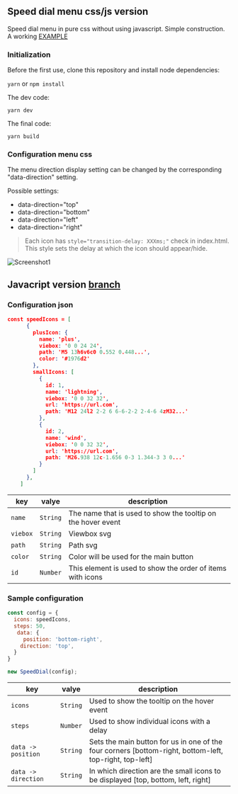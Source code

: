 ## Speed dial menu css/js version
Speed dial menu in pure css without using javascript. Simple construction.  
A working [EXAMPLE](https://tomik23.github.io/speed-dial-menu/index.html)

### Initialization
Before the first use, clone this repository and install node dependencies:

```yarn``` or ```npm install```

The dev code:

```yarn dev```

The final code:

```yarn build```

### Configuration menu css
The menu direction display setting can be changed by the corresponding "data-direction" setting.

Possible settings:
- data-direction="top"
- data-direction="bottom"
- data-direction="left"
- data-direction="right"

> Each icon has ```style="transition-delay: XXXms;"``` check in index.html.
This style sets the delay at which the icon should appear/hide.


![Screenshot1](https://github.com/tomik23/speed-dial-menu/blob/master/example.jpg)

## Javacript version [branch](https://github.com/tomik23/speed-dial-menu/tree/javascript-version)

### Configuration json

```json
const speedIcons = [
      {
        plusIcon: {
          name: 'plus',
          viebox: '0 0 24 24',
          path: 'M5 13h6v6c0 0.552 0.448...',
          color: '#1976d2'
        },
        smallIcons: [
          {
            id: 1,
            name: 'lightning',
            viebox: '0 0 32 32',
            url: 'https://url.com',
            path: 'M12 24l2 2-2 6 6-6-2-2 2-4-6 4zM32...'
          },
          {
            id: 2,
            name: 'wind',
            viebox: '0 0 32 32',
            url: 'https://url.com',
            path: 'M26.938 12c-1.656 0-3 1.344-3 3 0...'
          }
        ]
      },
    ]
```

key | valye | description
---- | :-------: | -----------
`name` | `String` | The name that is used to show the tooltip on the hover event
`viebox` | `String` | Viewbox svg
`path` | `String` | Path svg
`color` | `String` | Color will be used for the main button
`id` | `Number` | This element is used to show the order of items with icons

### Sample configuration

```js
const config = {
  icons: speedIcons,
  steps: 50,
   data: {
     position: 'bottom-right',
    direction: 'top',
  }
}

new SpeedDial(config);
```

key | valye | description
---- | :-------: | -----------
`icons` | `String` | Used to show the tooltip on the hover event
`steps` | `Number` | Used to show individual icons with a delay
`data -> position` | `String` | Sets the main button for us in one of the four corners [bottom-right, bottom-left, top-right, top-left]
`data -> direction` | `String` | In which direction are the small icons to be displayed [top, bottom, left, right]